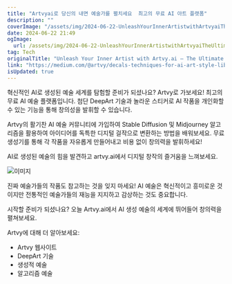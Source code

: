 ```yaml
---
title: "Artvyai로 당신의 내면 예술가를 펼치세요  최고의 무료 AI 아트 플랫폼"
description: ""
coverImage: "/assets/img/2024-06-22-UnleashYourInnerArtistwithArtvyaiTheUltimateFreeAIArtPlatform_0.png"
date: 2024-06-22 21:49
ogImage:
  url: /assets/img/2024-06-22-UnleashYourInnerArtistwithArtvyaiTheUltimateFreeAIArtPlatform_0.png
tag: Tech
originalTitle: "Unleash Your Inner Artist with Artvy.ai — The Ultimate Free AI Art Platform!"
link: "https://medium.com/@artvy/decals-techniques-for-ai-art-style-library-48837a838d8d"
isUpdated: true
---
```


혁신적인 AI로 생성된 예술 세계를 탐험할 준비가 되셨나요? Artvy로 가보세요! 최고의 무료 AI 예술 플랫폼입니다. 첨단 DeepArt 기술과 놀라운 스티커로 AI 작품을 개인화할 수 있는 기능을 통해 창의성을 발휘할 수 있습니다.

Artvy의 활기찬 AI 예술 커뮤니티에 가입하여 Stable Diffusion 및 Midjourney 알고리즘을 활용하여 아이디어를 독특한 디지털 걸작으로 변환하는 방법을 배워보세요. 무료 생성기를 통해 각 작품을 자유롭게 만들어내고 비용 없이 창의력을 발휘하세요!

AI로 생성된 예술의 힘을 발견하고 artvy.ai에서 디지털 창작의 즐거움을 느껴보세요.

![이미지](/assets/img/2024-06-22-UnleashYourInnerArtistwithArtvyaiTheUltimateFreeAIArtPlatform_0.png)

<div class="content-ad"></div>

진짜 예술가들의 작품도 참고하는 것을 잊지 마세요! AI 예술은 혁신적이고 흥미로운 것이지만 전통적인 예술가들의 재능을 지지하고 감상하는 것도 중요합니다.

시작할 준비가 되셨나요? 오늘 Artvy.ai에서 AI 생성 예술의 세계에 뛰어들어 창의력을 펼쳐보세요.

Artvy에 대해 더 알아보세요:

- Artvy 웹사이트
- DeepArt 기술
- 생성적 예술
- 알고리즘 예술
